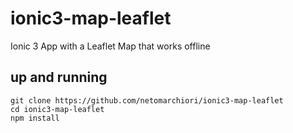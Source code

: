 # ionic3-map-leaflet
Ionic 3 App with a Leaflet Map that works offline

## up and running

	git clone https://github.com/netomarchiori/ionic3-map-leaflet
	cd ionic3-map-leaflet
	npm install
